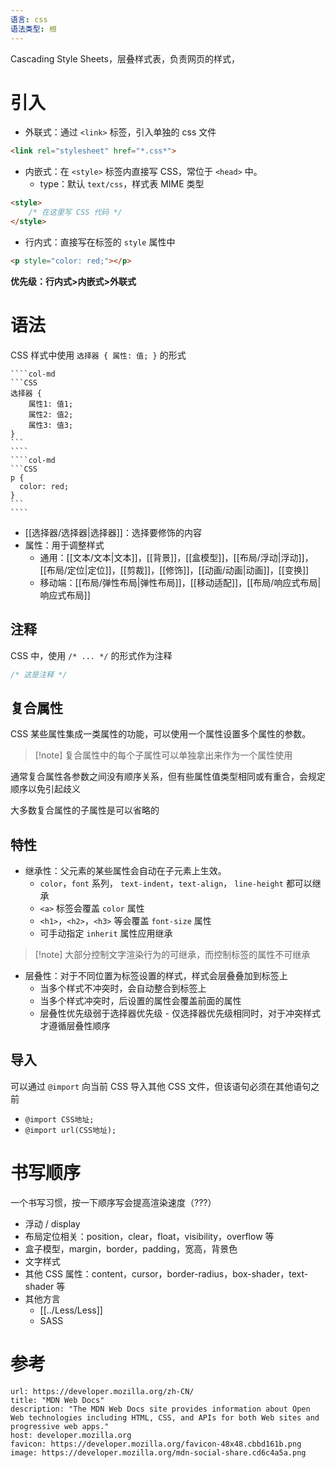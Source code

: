 ```yaml
---
语言: css
语法类型: 根
---
```

Cascading Style Sheets，层叠样式表，负责网页的样式，

# 引入

- 外联式：通过 `<link>` 标签，引入单独的 css 文件

```HTML
<link rel="stylesheet" href="*.css*">
```

- 内嵌式：在 `<style>` 标签内直接写 CSS，常位于 `<head>` 中。
	- type：默认 `text/css`，样式表 MIME 类型

```HTML
<style>
    /* 在这里写 CSS 代码 */
</style>
```

- 行内式：直接写在标签的 `style` 属性中

```HTML
<p style="color: red;"></p>
```

**优先级：行内式>内嵌式>外联式**

# 语法

CSS 样式中使用 `选择器 { 属性: 值; }` 的形式

`````col
````col-md
```CSS
选择器 {
    属性1: 值1;
    属性2: 值2;
    属性3: 值3;
}
```
````
````col-md
```CSS
p {
  color: red;
}
```
````
`````
- [[选择器/选择器|选择器]]：选择要修饰的内容
- 属性：用于调整样式
	- 通用：[[文本/文本|文本]]，[[背景]]，[[盒模型]]，[[布局/浮动|浮动]]，[[布局/定位|定位]]，[[剪裁]]，[[修饰]]，[[动画/动画|动画]]，[[变换]]
	- 移动端：[[布局/弹性布局|弹性布局]]，[[移动适配]]，[[布局/响应式布局|响应式布局]]

## 注释

CSS 中，使用 `/* ... */` 的形式作为注释

```CSS
/* 这是注释 */
```

## 复合属性

CSS 某些属性集成一类属性的功能，可以使用一个属性设置多个属性的参数。

> [!note] 复合属性中的每个子属性可以单独拿出来作为一个属性使用

通常复合属性各参数之间没有顺序关系，但有些属性值类型相同或有重合，会规定顺序以免引起歧义

大多数复合属性的子属性是可以省略的

## 特性


- 继承性：父元素的某些属性会自动在子元素上生效。
	- `color`，`font` 系列， `text-indent`，`text-align`， `line-height` 都可以继承
	- `<a>` 标签会覆盖 `color` 属性
	- `<h1>`，`<h2>`，`<h3>` 等会覆盖 `font-size` 属性
	- 可手动指定 `inherit` 属性应用继承

> [!note] 大部分控制文字渲染行为的可继承，而控制标签的属性不可继承

- 层叠性：对于不同位置为标签设置的样式，样式会层叠叠加到标签上
	- 当多个样式不冲突时，会自动整合到标签上
	- 当多个样式冲突时，后设置的属性会覆盖前面的属性
	- 层叠性优先级弱于选择器优先级 - 仅选择器优先级相同时，对于冲突样式才遵循层叠性顺序

## 导入

可以通过 `@import` 向当前 CSS 导入其他 CSS 文件，但该语句必须在其他语句之前
- `@import CSS地址;`
- `@import url(CSS地址);`

# 书写顺序

一个书写习惯，按一下顺序写会提高渲染速度（???）
- 浮动 / display
- 布局定位相关：position，clear，float，visibility，overflow 等
- 盒子模型，margin，border，padding，宽高，背景色
- 文字样式
- 其他 CSS 属性：content，cursor，border-radius，box-shader，text-shader 等
- 其他方言
	- [[../Less/Less]]
	- SASS
# 参考

```cardlink
url: https://developer.mozilla.org/zh-CN/
title: "MDN Web Docs"
description: "The MDN Web Docs site provides information about Open Web technologies including HTML, CSS, and APIs for both Web sites and progressive web apps."
host: developer.mozilla.org
favicon: https://developer.mozilla.org/favicon-48x48.cbbd161b.png
image: https://developer.mozilla.org/mdn-social-share.cd6c4a5a.png
```

